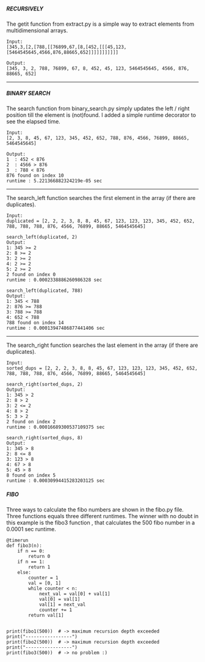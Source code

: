##### RECURSIVELY

The getit function from extract.py is a simple way to extract elements from multidimensional arrays.
```
Input:
[345,3,[2,[788,[[76899,67,[8,[452,[[[45,123,[5464545645,4566,876,88665,652]]]]]]]]]]]
```

```
Output:
[345, 3, 2, 788, 76899, 67, 8, 452, 45, 123, 5464545645, 4566, 876, 88665, 652]
```
---

##### BINARY SEARCH

The search function from binary_search.py simply updates the left / right position till the element is (not)found.
I added a simple runtime decorator to see the elapsed time. 

```
Input:
[2, 3, 8, 45, 67, 123, 345, 452, 652, 788, 876, 4566, 76899, 88665, 5464545645]
```
```
Output:
1  : 452 < 876
2  : 4566 > 876
3  : 788 < 876
876 found on index 10
runtime : 5.221366882324219e-05 sec
```
---

The search_left function searches the first element in the array (if there are duplicates).

```
Input:
duplicated = [2, 2, 2, 3, 8, 8, 45, 67, 123, 123, 123, 345, 452, 652, 788, 788, 788, 876, 4566, 76899, 88665, 5464545645]
```

```
search_left(duplicated, 2)
Output:
1: 345 >= 2
2: 8 >= 2
3: 2 >= 2
4: 2 >= 2
5: 2 >= 2
2 found on index 0
runtime : 0.0002338886260986328 sec
```
```
search_left(duplicated, 788)
Output:
1: 345 < 788
2: 876 >= 788
3: 788 >= 788
4: 652 < 788
788 found on index 14
runtime : 0.00013947486877441406 sec
```
---

The search_right function searches the last element in the array (if there are duplicates).

```
Input:
sorted_dups = [2, 2, 2, 3, 8, 8, 45, 67, 123, 123, 123, 345, 452, 652, 788, 788, 788, 876, 4566, 76899, 88665, 5464545645]
```

```
search_right(sorted_dups, 2)
Output:
1: 345 > 2
2: 8 > 2
3: 2 <= 2
4: 8 > 2
5: 3 > 2
2 found on index 2
runtime : 0.00016689300537109375 sec
```
```
search_right(sorted_dups, 8)
Output:
1: 345 > 8
2: 8 <= 8
3: 123 > 8
4: 67 > 8
5: 45 > 8
8 found on index 5
runtime : 0.00030994415283203125 sec
```

##### FIBO

Three ways to calculate the fibo numbers are shown in the fibo.py file. Three functions equals three different runtimes. The winner with no doubt in this example is the fibo3 function , that calculates the 500 fibo number in a 0.0001 sec runtime.

```
@timerun
def fibo3(n):
    if n == 0:
        return 0
    if n == 1:
        return 1
    else:
        counter = 1
        val = [0, 1]
        while counter < n:
            next_val = val[0] + val[1]
            val[0] = val[1]
            val[1] = next_val
            counter += 1
        return val[1]


print(fibo1(500))  # -> maximum recursion depth exceeded
print("-----------------")
print(fibo2(500))  # -> maximum recursion depth exceeded
print("-----------------")
print(fibo3(500))  # -> no problem :)

``` 

